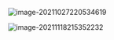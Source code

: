 ![image-20211027220534619](C:\Users\admin\AppData\Roaming\Typora\typora-user-images\image-20211027220534619.png)





<img src="C:\Users\admin\AppData\Roaming\Typora\typora-user-images\image-20211118215352232.png" alt="image-20211118215352232" style="zoom:100%;" />





